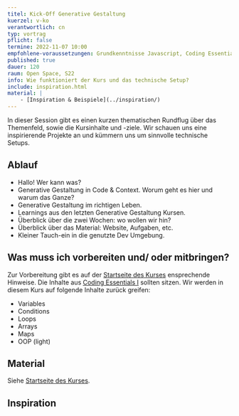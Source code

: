 ```yaml
---
titel: Kick-Off Generative Gestaltung
kuerzel: v-ko
verantwortlich: cn
typ: vortrag
pflicht: false
termine: 2022-11-07 10:00
empfohlene-voraussetzungen: Grundkenntnisse Javascript, Coding Essentials I
published: true
dauer: 120
raum: Open Space, S22
info: Wie funktioniert der Kurs und das technische Setup?
include: inspiration.html
material: |
    - [Inspiration & Beispiele](../inspiration/)
---
```


In dieser Session gibt es einen kurzen thematischen Rundflug über das Themenfeld, sowie die Kursinhalte und -ziele. Wir schauen uns eine inspirierende Projekte an und kümmern uns um sinnvolle technische Setups.

## Ablauf
- Hallo! Wer kann was?
- Generative Gestaltung in Code & Context. Worum geht es hier und warum das Ganze?
- Generative Gestaltung im richtigen Leben.
- Learnings aus den letzten Generative Gestaltung Kursen.
- Überblick über die zwei Wochen: wo wollen wir hin?
- Überblick über das Material: Website, Aufgaben, etc.
- Kleiner Tauch-ein in die genutzte Dev Umgebung.


## Was muss ich vorbereiten und/ oder mitbringen?
Zur Vorbereitung gibt es auf der [Startseite des Kurses](/generative-gestaltung/#vorbereitung) ensprechende Hinweise. Die Inhalte aus [Coding Essentials I](https://staff.pages.coco.study/ce01/learning-materials/) sollten sitzen. Wir werden in diesem Kurs auf folgende Inhalte zurück greifen:

- Variables
- Conditions
- Loops
- Arrays
- Maps
- OOP (light)


## Material
Siehe [Startseite des Kurses](/generative-gestaltung/#vorbereitung).

## Inspiration
